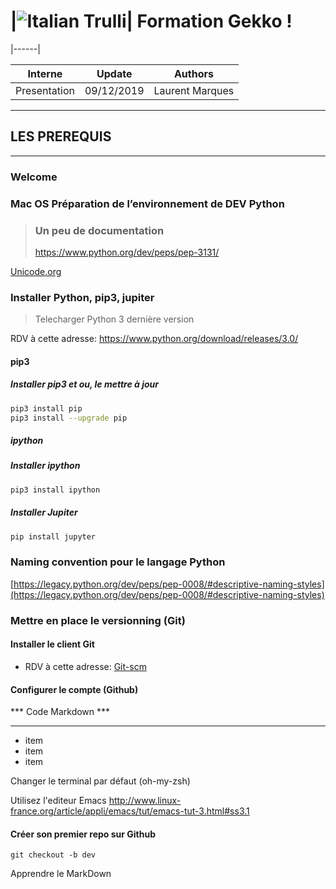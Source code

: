 
# |<img src="images/LOGO_GEKKO_LES-INGENIEURS-DU-CLOUD_RVB-1_import.png" alt="Italian Trulli">| Formation Gekko !
|------|

|   Interne  |   Update   |     Authors     |
|:------------:|:----------:|:---------------:|
| Presentation | 09/12/2019 | Laurent Marques |

---

## LES PREREQUIS

---

### Welcome


### Mac OS Préparation de l’environnement de DEV Python

>### Un peu de documentation
> https://www.python.org/dev/peps/pep-3131/

[Unicode.org](http://www.unicode.org/reports/tr31/)

### Installer Python, pip3, jupiter

>Telecharger Python 3 dernière version

RDV à cette adresse: <https://www.python.org/download/releases/3.0/>

#### pip3

##### Installer pip3 et ou, le mettre à jour

```Bash
pip3 install pip
pip3 install --upgrade pip
```

##### ipython

##### Installer ipython

```Bash
pip3 install ipython
```

##### Installer Jupiter

```Bash
pip install jupyter
```

### Naming convention pour le langage Python

[https://legacy.python.org/dev/peps/pep-0008/#descriptive-naming-styles](https://legacy.python.org/dev/peps/pep-0008/#descriptive-naming-styles)

### Mettre en place le versionning (Git)

#### Installer le client Git

- RDV à cette adresse: [Git-scm](https://git-scm.com/)

#### Configurer le compte (Github)

*** Code Markdown ***
*********************

* item
* item
* item

Changer le terminal par défaut (oh-my-zsh)

Utilisez l'editeur Emacs
<http://www.linux-france.org/article/appli/emacs/tut/emacs-tut-3.html#ss3.1>

#### Créer son premier repo sur Github

```bash=
git checkout -b dev 
```
Apprendre le MarkDown




<!-- Docs to Markdown version 1.0β17 -->
